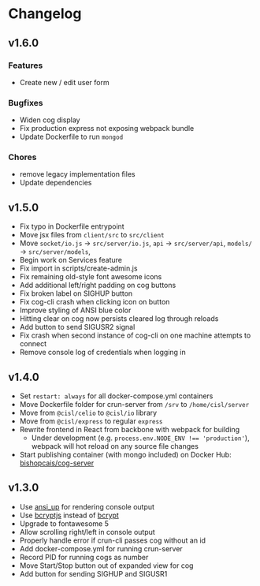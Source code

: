 # Changelog

## v1.6.0

### Features

* Create new / edit user form

### Bugfixes

* Widen cog display
* Fix production express not exposing webpack bundle
* Update Dockerfile to run `mongod`

### Chores

* remove legacy implementation files
* Update dependencies

## v1.5.0

* Fix typo in Dockerfile entrypoint
* Move jsx files from `client/src` to `src/client`
* Move `socket/io.js` -> `src/server/io.js`, `api` -> `src/server/api`, `models/` -> `src/server/models`, 
* Begin work on Services feature
* Fix import in scripts/create-admin.js
* Fix remaining old-style font awesome icons
* Add additional left/right padding on cog buttons
* Fix broken label on SIGHUP button
* Fix cog-cli crash when clicking icon on button
* Improve styling of ANSI blue color
* Hitting clear on cog now persists cleared log through reloads
* Add button to send SIGUSR2 signal
* Fix crash when second instance of cog-cli on one machine attempts to connect
* Remove console log of credentials when logging in

## v1.4.0

* Set `restart: always` for all docker-compose.yml containers
* Move Dockerfile folder for crun-server from `/srv` to `/home/cisl/server`
* Move from `@cisl/celio` to `@cisl/io` library
* Move from `@cisl/express` to regular `express`
* Rewrite frontend in React from backbone with webpack for building
    * Under development (e.g. `process.env.NODE_ENV !== 'production'`), webpack will hot reload on any source file changes
* Start publishing container (with mongo included) on Docker Hub: [bishopcais/cog-server](https://hub.docker.com/r/bishopcais/cog-server)

## v1.3.0

* Use [ansi_up](https://github.com/drudru/ansi_up#readme) for rendering console output
* Use [bcryptjs](https://www.npmjs.com/package/bcryptjs) instead of [bcrypt](https://www.npmjs.com/package/bcrypt)
* Upgrade to fontawesome 5
* Allow scrolling right/left in console output
* Properly handle error if crun-cli passes cog without an id
* Add docker-compose.yml for running crun-server
* Record PID for running cogs as number
* Move Start/Stop button out of expanded view for cog
* Add button for sending SIGHUP and SIGUSR1
